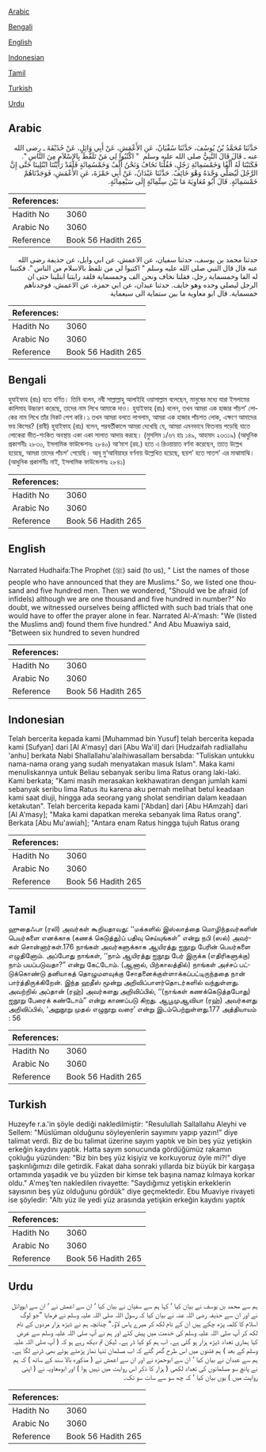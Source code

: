 [Arabic](#arabic)

[Bengali](#bengali)

[English](#english)

[Indonesian](#indonesian)

[Tamil](#tamil)

[Turkish](#turkish)

[Urdu](#urdu)

## Arabic


<div dir="rtl" lang="ar" style={{fontSize:'larger',backgroundColor:'#f8f9fa',padding:20}}>
حَدَّثَنَا مُحَمَّدُ بْنُ يُوسُفَ، حَدَّثَنَا سُفْيَانُ، عَنِ الأَعْمَشِ، عَنْ أَبِي وَائِلٍ، عَنْ حُذَيْفَةَ ـ رضى الله عنه ـ قَالَ قَالَ النَّبِيُّ صلى الله عليه وسلم ‏ "‏ اكْتُبُوا لِي مَنْ تَلَفَّظَ بِالإِسْلاَمِ مِنَ النَّاسِ ‏"‏‏.‏ فَكَتَبْنَا لَهُ أَلْفًا وَخَمْسَمِائَةِ رَجُلٍ، فَقُلْنَا نَخَافُ وَنَحْنُ أَلْفٌ وَخَمْسُمِائَةٍ فَلَقَدْ رَأَيْتُنَا ابْتُلِينَا حَتَّى إِنَّ الرَّجُلَ لَيُصَلِّي وَحْدَهُ وَهْوَ خَائِفٌ‏.‏ حَدَّثَنَا عَبْدَانُ، عَنْ أَبِي حَمْزَةَ، عَنِ الأَعْمَشِ، فَوَجَدْنَاهُمْ خَمْسَمِائَةٍ‏.‏ قَالَ أَبُو مُعَاوِيَةَ مَا بَيْنَ سِتِّمِائَةٍ إِلَى سَبْعِمِائَةٍ‏.‏
</div>
<div style={{backgroundColor:'#f8f9fa',padding:20, marginBottom: 10}}><table> <thead> <tr> <th>References:</th> <th></th> </tr> </thead> <tbody><tr><td>Hadith No</td><td>3060</td></tr><tr><td>Arabic No</td><td>3060</td></tr><tr><td>Reference</td><td>Book 56 Hadith 265</td></tr></tbody></table></div>


<div dir="rtl" lang="ar" style={{fontSize:'larger',backgroundColor:'#f8f9fa',padding:20}}>
حدثنا محمد بن يوسف، حدثنا سفيان، عن الاعمش، عن ابي وايل، عن حذيفة رضى الله عنه قال قال النبي صلى الله عليه وسلم " اكتبوا لي من تلفظ بالاسلام من الناس ". فكتبنا له الفا وخمسماية رجل، فقلنا نخاف ونحن الف وخمسماية فلقد رايتنا ابتلينا حتى ان الرجل ليصلي وحده وهو خايف. حدثنا عبدان، عن ابي حمزة، عن الاعمش، فوجدناهم خمسماية. قال ابو معاوية ما بين ستماية الى سبعماية
</div>
<div style={{backgroundColor:'#f8f9fa',padding:20, marginBottom: 10}}><table> <thead> <tr> <th>References:</th> <th></th> </tr> </thead> <tbody><tr><td>Hadith No</td><td>3060</td></tr><tr><td>Arabic No</td><td>3060</td></tr><tr><td>Reference</td><td>Book 56 Hadith 265</td></tr></tbody></table></div>

## Bengali


<div dir="ltr" lang="bn" style={{fontSize:'larger',backgroundColor:'#f8f9fa',padding:20}}>
হুযাইফাহ (রাঃ) হতে বর্ণিত। তিনি বলেন, নবী সাল্লাল্লাহু আলাইহি ওয়াসাল্লাম বলেছেন, মানুষের মধ্যে যারা ইসলামের কালিমাহ উচ্চারণ করেছে, তাদের নাম লিখে আমাকে দাও। হুযাইফাহ (রাঃ) বলেন, তখন আমরা এক হাজার পাঁচশ’ লোকের নাম লিখে তাঁর নিকট পেশ করি।১ তখন আমরা বলতে লাগলাম, আমরা এক হাজার পাঁচশত লোক, এক্ষণে আমাদের ভয় কিসের? (রাবী) হুযাইফাহ (রাঃ) বলেন, পরবর্তীকালে আমরা দেখেছি যে, আমরা এমনভাবে ফিতনায় পড়েছি যাতে লোকেরা ভীত-শংকিত অবস্থায় একা একা সালাত আদায় করছে। (মুসলিম ১/৬৭ হাঃ ১৪৯, আহমাদ ২৩৩১৯) (আধুনিক প্রকাশনীঃ ২৮৩০, ইসলামিক ফাউন্ডেশনঃ ২৮৪০) আ‘মাশ (রহ.) হতে এ রিওয়ায়াত বর্ণনা করেছেন, তাতে উল্লেখ হয়েছে, আমরা তাদের পাঁচশ’ পেয়েছি। আবূ মু‘আবিয়াহর বর্ণনায় উল্লেখিত হয়েছে, ছয়শ’ হতে সাতশ’ এর মাঝামাঝি। (আধুনিক প্রকাশনীঃ নাই, ইসলামিক ফাউন্ডেশনঃ ২৮৪১)
</div>
<div style={{backgroundColor:'#f8f9fa',padding:20, marginBottom: 10}}><table> <thead> <tr> <th>References:</th> <th></th> </tr> </thead> <tbody><tr><td>Hadith No</td><td>3060</td></tr><tr><td>Arabic No</td><td>3060</td></tr><tr><td>Reference</td><td>Book 56 Hadith 265</td></tr></tbody></table></div>

## English


<div dir="ltr" lang="en" style={{fontSize:'larger',backgroundColor:'#f8f9fa',padding:20}}>
Narrated Hudhaifa:The Prophet (ﷺ) said (to us), " List the names of those people who have announced that they are Muslims." So, we listed one thousand and five hundred men. Then we wondered, "Should we be afraid (of infidels) although we are one thousand and five hundred in number?" No doubt, we witnessed ourselves being afflicted with such bad trials that one would have to offer the prayer alone in fear. Narrated Al-A'mash: "We (listed the Muslims and) found them five hundred." And Abu Muawiya said, "Between six hundred to seven hundred
</div>
<div style={{backgroundColor:'#f8f9fa',padding:20, marginBottom: 10}}><table> <thead> <tr> <th>References:</th> <th></th> </tr> </thead> <tbody><tr><td>Hadith No</td><td>3060</td></tr><tr><td>Arabic No</td><td>3060</td></tr><tr><td>Reference</td><td>Book 56 Hadith 265</td></tr></tbody></table></div>

## Indonesian


<div dir="ltr" lang="id" style={{fontSize:'larger',backgroundColor:'#f8f9fa',padding:20}}>
Telah bercerita kepada kami [Muhammad bin Yusuf] telah bercerita kepada kami [Sufyan] dari [Al A'masy] dari [Abu Wa'il] dari [Hudzaifah radliallahu 'anhu] berkata Nabi Shallallahu'alaihiwasallam bersabda: "Tuliskan untukku nama-nama orang yang sudah menyatakan masuk Islam". Maka kami menuliskannya untuk Beliau sebanyak seribu lima Ratus orang laki-laki. Kami berkata; "Kami masih merasakan kekhawatiran dengan jumlah kami sebanyak seribu lima Ratus itu karena aku pernah melihat betul keadaan kami saat diuji, hingga ada seorang yang sholat sendirian dalam keadaan ketakutan". Telah bercerita kepada kami ['Abdan] dari [Abu HAmzah] dari [Al A'masy]; "Maka kami dapatkan mereka sebanyak lima Ratus orang". Berkata [Abu Mu'awiah]; "Antara enam Ratus hingga tujuh Ratus orang
</div>
<div style={{backgroundColor:'#f8f9fa',padding:20, marginBottom: 10}}><table> <thead> <tr> <th>References:</th> <th></th> </tr> </thead> <tbody><tr><td>Hadith No</td><td>3060</td></tr><tr><td>Arabic No</td><td>3060</td></tr><tr><td>Reference</td><td>Book 56 Hadith 265</td></tr></tbody></table></div>

## Tamil


<div dir="ltr" lang="ta" style={{fontSize:'larger',backgroundColor:'#f8f9fa',padding:20}}>
ஹுதைஃபா (ரலி) அவர்கள் கூறியதாவது: ‘‘மக்களில் இஸ்லாத்தை மொழிந்தவர்களின் பெயர்களை எனக்காக (கணக் கெடுத்து)ப் பதிவு செய்யுங்கள்” என்று நபி (ஸல்) அவர்கள் சொன்னார்கள்.176 நாங்கள் அவர்களுக்காக ஆயிரத்து ஐநூறு பேரின் பெயர்களை எழுதினோம். அப்போது நாங்கள், ‘‘நாம் ஆயிரத்து ஐநூறு பேர் இருக்க (எதிரிகளுக்கு) நாம் பயப்படுவதா?” என்று கேட்டோம். (ஆனால், பிற்காலத்தில்) நாங்கள் அச்சப் பட்டுக்கொண்டு தனியாகத் தொழுமளவுக்கு சோதனைக்குள்ளாக்கப்பட்டிருந்ததை நான் பார்த்திருக்கிறேன். இந்த ஹதீஸ் மூன்று அறிவிப்பாளர்தொடர்களில் வந்துள்ளது. அவற்றில் அப்தான் (ரஹ்) அவர்களது அறிவிப்பில், ‘‘(நாங்கள் கணக்கெடுத்தபோது) ஐநூறு பேரைக் கண்டோம்” என்று காணப்படு கிறது. ஆபூமுஆவியா (ரஹ்) அவர்களது அறிவிப்பில், ‘அறுநூறு முதல் எழுநூறு வரை’ என்று இடம்பெற்றுள்ளது.177 அத்தியாயம் : 56
</div>
<div style={{backgroundColor:'#f8f9fa',padding:20, marginBottom: 10}}><table> <thead> <tr> <th>References:</th> <th></th> </tr> </thead> <tbody><tr><td>Hadith No</td><td>3060</td></tr><tr><td>Arabic No</td><td>3060</td></tr><tr><td>Reference</td><td>Book 56 Hadith 265</td></tr></tbody></table></div>

## Turkish


<div dir="ltr" lang="tr" style={{fontSize:'larger',backgroundColor:'#f8f9fa',padding:20}}>
Huzeyfe r.a.'in şöyle dediği nakledilmiştir: "Resulullah Sallallahu Aleyhi ve Sellem: "Müslüman olduğunu söyleyenlerin sayımını yapıp yazın!" diye talimat verdi. Biz de bu talimat üzerine sayım yaptık ve bin beş yüz yetişkin erkeğin kaydını yaptık. Hatta sayım sonucunda gördüğümüz rakamın çokluğu yüzünden: "Biz bin beş yüz kişiyiz ve korkuyoruz öyle mi?!" diye şaşkınlığımızı dile getirdik. Fakat daha sonraki yıllarda biz büyük bir kargaşa ortamında yaşadık ve bu yüzden bir kimse tek başına namaz kılmaya korkar oldu." A'meş'ten nakledilen rivayette: "Saydığımız yetişkin erkeklerin sayısının beş yüz olduğunu gördük" diye geçmektedir. Ebu Muaviye rivayeti ise şöyledir: "Altı yüz ile yedi yüz arasında yetişkin erkeğin kaydını yaptık
</div>
<div style={{backgroundColor:'#f8f9fa',padding:20, marginBottom: 10}}><table> <thead> <tr> <th>References:</th> <th></th> </tr> </thead> <tbody><tr><td>Hadith No</td><td>3060</td></tr><tr><td>Arabic No</td><td>3060</td></tr><tr><td>Reference</td><td>Book 56 Hadith 265</td></tr></tbody></table></div>

## Urdu


<div dir="rtl" lang="ur" style={{fontSize:'larger',backgroundColor:'#f8f9fa',padding:20}}>
ہم سے محمد بن یوسف نے بیان کیا ‘ کہا ہم سے سفیان نے بیان کیا ‘ ان سے اعمش نے ‘ ان سے ابووائل نے اور ان سے حذیفہ رضی اللہ عنہ نے بیان کیا کہ رسول اللہ صلی اللہ علیہ وسلم نے فرمایا ”جو لوگ اسلام کا کلمہ پڑھ چکے ہیں ان کے نام لکھ کر میرے پاس لاؤ۔“ چنانچہ ہم نے ڈیڑھ ہزار مردوں کے نام لکھ کر آپ صلی اللہ علیہ وسلم کی خدمت میں پیش کئے اور ہم نے آپ صلی اللہ علیہ وسلم سے عرض کیا ہماری تعداد ڈیڑھ ہزار ہو گئی ہے۔ اب ہم کو کیا ڈر ہے۔ لیکن تم دیکھ رہے ہو کہ ( آپ صلی اللہ علیہ وسلم کے بعد ) ہم فتنوں میں اس طرح گھر گئے کہ اب مسلمان تنہا نماز پڑھتے ہوئے بھی ڈرنے لگا ہے۔ ہم سے عبدان نے بیان کیا ‘ ان سے ابوحمزہ نے اور ان سے اعمش نے ( مذکورہ بالا سند کے ساتھ ) کہ ہم نے پانچ سو مسلمانوں کی تعداد لکھی ( ہزار کا ذکر اس روایت میں نہیں ہوا ) اور ابومعاویہ نے ( اپنی روایت میں ) یوں بیان کیا ‘ کہ چھ سو سے سات سو تک۔
</div>
<div style={{backgroundColor:'#f8f9fa',padding:20, marginBottom: 10}}><table> <thead> <tr> <th>References:</th> <th></th> </tr> </thead> <tbody><tr><td>Hadith No</td><td>3060</td></tr><tr><td>Arabic No</td><td>3060</td></tr><tr><td>Reference</td><td>Book 56 Hadith 265</td></tr></tbody></table></div>